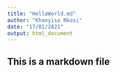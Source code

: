 ```yaml
---
title: "HelloWorld.md"
author: "Khanyisa Nkosi"
date: "17/01/2021"
output: html_document
---
```

## This is a markdown file